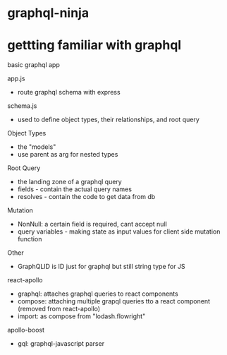 # graphql-ninja

# gettting familiar with graphql

basic graphql app

app.js

- route graphql schema with express

schema.js

- used to define object types, their relationships, and root query

Object Types

- the "models"
- use parent as arg for nested types

Root Query

- the landing zone of a graphql query
- fields - contain the actual query names
- resolves - contain the code to get data from db

Mutation

- NonNull: a certain field is required, cant accept null
- query variables - making state as input values for client side mutation function

Other

- GraphQLID is ID just for graphql but still string type for JS

react-apollo

- graphql: attaches graphql queries to react components
- compose: attaching multiple grapql queries tto a react component (removed from react-apollo)
- import: as compose from "lodash.flowright"

apollo-boost

- gql: graphql-javascript parser
